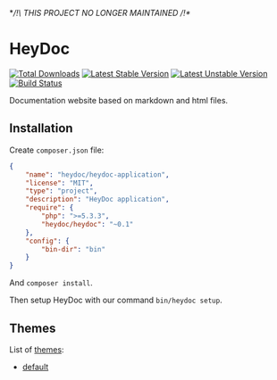 **/!\ THIS PROJECT NO LONGER MAINTAINED /!\**

# HeyDoc

[![Total Downloads](https://poser.pugx.org/heydoc/heydoc/downloads.png)](https://packagist.org/packages/heydoc/heydoc)
[![Latest Stable Version](https://poser.pugx.org/heydoc/heydoc/v/stable.png)](https://packagist.org/packages/heydoc/heydoc)
[![Latest Unstable Version](https://poser.pugx.org/heydoc/heydoc/v/unstable.png)](https://packagist.org/packages/heydoc/heydoc)
[![Build Status](https://travis-ci.org/nicolas-brousse/HeyDoc.png?branch=master)](https://travis-ci.org/nicolas-brousse/HeyDoc)

Documentation website based on markdown and html files.

## Installation

Create `composer.json` file:

```json
{
    "name": "heydoc/heydoc-application",
    "license": "MIT",
    "type": "project",
    "description": "HeyDoc application",
    "require": {
        "php": ">=5.3.3",
        "heydoc/heydoc": "~0.1"
    },
    "config": {
        "bin-dir": "bin"
    }
}
```

And `composer install`.

Then setup HeyDoc with our command `bin/heydoc setup`.


## Themes

List of [themes](https://github.com/nicolas-brousse/HeyDoc/blob/master/HeyDoc/Resources/themes):

* [default](https://github.com/nicolas-brousse/HeyDoc/blob/master/HeyDoc/Resources/default)
